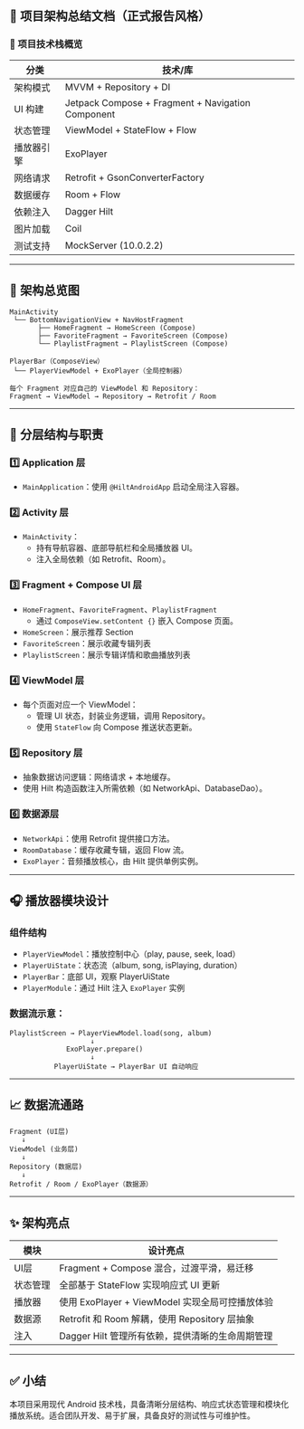## 🎯 项目架构总结文档（正式报告风格）

### 📌 项目技术栈概览
| 分类        | 技术/库                         |
|-------------|---------------------------------|
| 架构模式     | MVVM + Repository + DI         |
| UI 构建     | Jetpack Compose + Fragment + Navigation Component |
| 状态管理     | ViewModel + StateFlow + Flow   |
| 播放器引擎   | ExoPlayer                       |
| 网络请求     | Retrofit + GsonConverterFactory |
| 数据缓存     | Room + Flow                     |
| 依赖注入     | Dagger Hilt                     |
| 图片加载     | Coil                            |
| 测试支持     | MockServer (10.0.2.2)           |

---

## 🧱 架构总览图

```
MainActivity
 └── BottomNavigationView + NavHostFragment
       ├── HomeFragment → HomeScreen (Compose)
       ├── FavoriteFragment → FavoriteScreen (Compose)
       └── PlaylistFragment → PlaylistScreen (Compose)

PlayerBar（ComposeView）
 └── PlayerViewModel + ExoPlayer（全局控制器）

每个 Fragment 对应自己的 ViewModel 和 Repository：
Fragment → ViewModel → Repository → Retrofit / Room
```

---

## 📂 分层结构与职责

### 1️⃣ Application 层
- `MainApplication`：使用 `@HiltAndroidApp` 启动全局注入容器。

### 2️⃣ Activity 层
- `MainActivity`：
  - 持有导航容器、底部导航栏和全局播放器 UI。
  - 注入全局依赖（如 Retrofit、Room）。

### 3️⃣ Fragment + Compose UI 层
- `HomeFragment`、`FavoriteFragment`、`PlaylistFragment`
  - 通过 `ComposeView.setContent {}` 嵌入 Compose 页面。
- `HomeScreen`：展示推荐 Section
- `FavoriteScreen`：展示收藏专辑列表
- `PlaylistScreen`：展示专辑详情和歌曲播放列表

### 4️⃣ ViewModel 层
- 每个页面对应一个 ViewModel：
  - 管理 UI 状态，封装业务逻辑，调用 Repository。
  - 使用 `StateFlow` 向 Compose 推送状态更新。

### 5️⃣ Repository 层
- 抽象数据访问逻辑：网络请求 + 本地缓存。
- 使用 Hilt 构造函数注入所需依赖（如 NetworkApi、DatabaseDao）。

### 6️⃣ 数据源层
- `NetworkApi`：使用 Retrofit 提供接口方法。
- `RoomDatabase`：缓存收藏专辑，返回 Flow 流。
- `ExoPlayer`：音频播放核心，由 Hilt 提供单例实例。

---

## 🎧 播放器模块设计

### 组件结构
- `PlayerViewModel`：播放控制中心（play, pause, seek, load）
- `PlayerUiState`：状态流（album, song, isPlaying, duration）
- `PlayerBar`：底部 UI，观察 PlayerUiState
- `PlayerModule`：通过 Hilt 注入 `ExoPlayer` 实例

### 数据流示意：
```
PlaylistScreen → PlayerViewModel.load(song, album)
                    ↓
              ExoPlayer.prepare()
                    ↓
           PlayerUiState → PlayerBar UI 自动响应
```

---

## 📈 数据流通路

```
Fragment (UI层)
   ↓
ViewModel (业务层)
   ↓
Repository (数据层)
   ↓
Retrofit / Room / ExoPlayer（数据源）
```

---

## ✨ 架构亮点
| 模块 | 设计亮点 |
|------|----------|
| UI层 | Fragment + Compose 混合，过渡平滑，易迁移 |
| 状态管理 | 全部基于 StateFlow 实现响应式 UI 更新 |
| 播放器 | 使用 ExoPlayer + ViewModel 实现全局可控播放体验 |
| 数据源 | Retrofit 和 Room 解耦，使用 Repository 层抽象 |
| 注入 | Dagger Hilt 管理所有依赖，提供清晰的生命周期管理 |

---

## ✅ 小结
本项目采用现代 Android 技术栈，具备清晰分层结构、响应式状态管理和模块化播放系统。适合团队开发、易于扩展，具备良好的测试性与可维护性。

